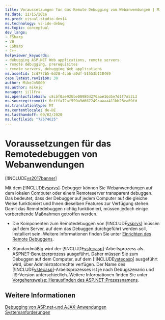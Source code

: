 ```yaml
---
title: Voraussetzungen für das Remote Debugging von Webanwendungen | Microsoft-Dokumentation
ms.date: 11/15/2016
ms.prod: visual-studio-dev14
ms.technology: vs-ide-debug
ms.topic: conceptual
dev_langs:
- FSharp
- VB
- CSharp
- C++
helpviewer_keywords:
- debugging ASP.NET Web applications, remote servers
- remote debugging, prerequisites
- remote servers, debugging Web applications
ms.assetid: 1cd777b5-6d20-4ca6-a0df-51653b118469
caps.latest.revision: 30
author: MikeJo5000
ms.author: mikejo
manager: jillfra
ms.openlocfilehash: c8cbf0ae920be00980d270aae16d5e7d1f7a5313
ms.sourcegitcommit: 6cfffa72af599a9d667249caaaa411bb28ea69fd
ms.translationtype: MT
ms.contentlocale: de-DE
ms.lasthandoff: 09/02/2020
ms.locfileid: "72574625"
---
```

# <a name="prerequisites-for-remote-debugging-web-applications"></a>Voraussetzungen für das Remotedebuggen von Webanwendungen
[!INCLUDE[vs2017banner](../includes/vs2017banner.md)]

Mit dem [!INCLUDE[vsprvs](../includes/vsprvs-md.md)]-Debugger können Sie Webanwendungen auf dem lokalen Computer oder einem Remoteserver transparent debuggen. Das bedeutet, dass der Debugger auf jedem Computer auf die gleiche Weise funktioniert und Ihnen dieselben Features zur Verfügung stehen. Damit das Remotedebuggen richtig funktioniert, müssen jedoch einige vorbereitende Maßnahmen getroffen werden.  
  
- Die Komponenten zum Remotedebuggen von [!INCLUDE[vsprvs](../includes/vsprvs-md.md)] müssen auf dem Server, auf dem das Debuggen durchgeführt werden soll, installiert sein. Weitere Informationen finden Sie unter [Einrichten des Remote Debuggens](https://msdn.microsoft.com/library/90f45630-0d26-4698-8c1f-63f85a12db9c).  
  
- Standardmäßig wird der [!INCLUDE[vstecasp](../includes/vstecasp-md.md)]-Arbeitsprozess als ASPNET-Benutzerprozess ausgeführt. Daher müssen Sie zum Debuggen auf dem Computer, auf dem [!INCLUDE[vstecasp](../includes/vstecasp-md.md)] ausgeführt wird, über Administratorrechte verfügen. Der Name des [!INCLUDE[vstecasp](../includes/vstecasp-md.md)]-Arbeitsprozesses ist je nach Debugszenario und IIS-Version unterschiedlich. Weitere Informationen finden Sie unter [Vorgehensweise: Herausfinden des ASP.NET-Prozessnamens](../debugger/how-to-find-the-name-of-the-aspnet-process.md).  
  
## <a name="see-also"></a>Weitere Informationen  
 [Debugging von ASP.net-und AJAX-Anwendungen](../debugger/debugging-aspnet-and-ajax-applications.md)   
 [Systemanforderungen](../debugger/aspnet-debugging-system-requirements.md)
